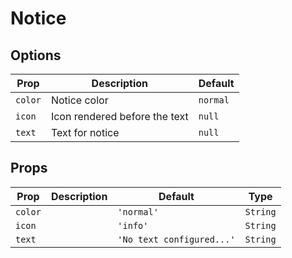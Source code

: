 # Notice

## Options

| Prop    | Description                   | Default  |
| ------- | ----------------------------- | -------- |
| `color` | Notice color                  | `normal` |
| `icon`  | Icon rendered before the text | `null`   |
| `text`  | Text for notice               | `null`   |

## Props

| Prop    | Description | Default                   | Type     |
| ------- | ----------- | ------------------------- | -------- |
| `color` |             | `'normal'`                | `String` |
| `icon`  |             | `'info'`                  | `String` |
| `text`  |             | `'No text configured...'` | `String` |
